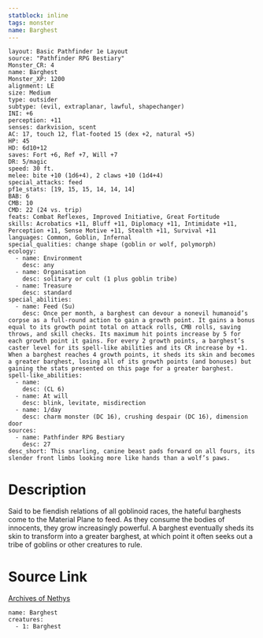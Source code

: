 ```yaml
---
statblock: inline
tags: monster
name: Barghest
---
```

```statblock
layout: Basic Pathfinder 1e Layout
source: "Pathfinder RPG Bestiary"
Monster_CR: 4
name: Barghest
Monster_XP: 1200
alignment: LE
size: Medium
type: outsider
subtype: (evil, extraplanar, lawful, shapechanger)
INI: +6
perception: +11
senses: darkvision, scent
AC: 17, touch 12, flat-footed 15 (dex +2, natural +5)
HP: 45
HD: 6d10+12
saves: Fort +6, Ref +7, Will +7
DR: 5/magic
speed: 30 ft.
melee: bite +10 (1d6+4), 2 claws +10 (1d4+4)
special_attacks: feed
pf1e_stats: [19, 15, 15, 14, 14, 14]
BAB: 6
CMB: 10
CMD: 22 (24 vs. trip)
feats: Combat Reflexes, Improved Initiative, Great Fortitude
skills: Acrobatics +11, Bluff +11, Diplomacy +11, Intimidate +11, Perception +11, Sense Motive +11, Stealth +11, Survival +11
languages: Common, Goblin, Infernal
special_qualities: change shape (goblin or wolf, polymorph)
ecology:
  - name: Environment
    desc: any
  - name: Organisation
    desc: solitary or cult (1 plus goblin tribe)
  - name: Treasure
    desc: standard
special_abilities:
  - name: Feed (Su)
    desc: Once per month, a barghest can devour a nonevil humanoid’s corpse as a full-round action to gain a growth point. It gains a bonus equal to its growth point total on attack rolls, CMB rolls, saving throws, and skill checks. Its maximum hit points increase by 5 for each growth point it gains. For every 2 growth points, a barghest’s caster level for its spell-like abilities and its CR increase by +1. When a barghest reaches 4 growth points, it sheds its skin and becomes a greater barghest, losing all of its growth points (and bonuses) but gaining the stats presented on this page for a greater barghest.
spell-like_abilities:
  - name:
    desc: (CL 6)
  - name: At will
    desc: blink, levitate, misdirection
  - name: 1/day
    desc: charm monster (DC 16), crushing despair (DC 16), dimension door
sources:
  - name: Pathfinder RPG Bestiary
    desc: 27
desc_short: This snarling, canine beast pads forward on all fours, its slender front limbs looking more like hands than a wolf’s paws.
```
# Description
Said to be fiendish relations of all goblinoid races, the hateful barghests come to the Material Plane to feed. As they consume the bodies of innocents, they grow increasingly powerful. A barghest eventually sheds its skin to transform into a greater barghest, at which point it often seeks out a tribe of goblins or other creatures to rule.
# Source Link
[Archives of Nethys](https://aonprd.com/MonsterDisplay.aspx?ItemName=Barghest)
```encounter-table
name: Barghest
creatures:
  - 1: Barghest
```
